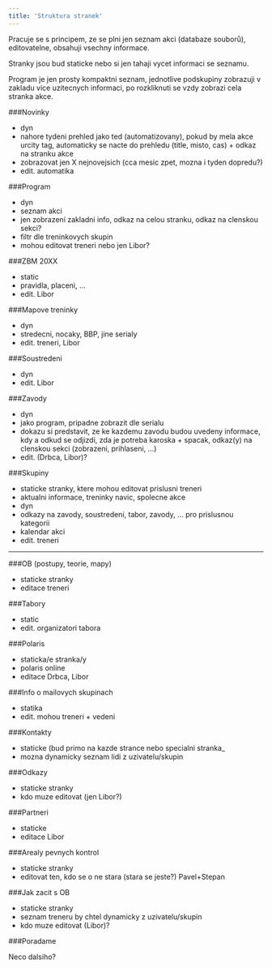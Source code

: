 ```yaml
---
title: 'Struktura stranek'
---
```


Pracuje se s principem, ze se plni jen seznam akci (databaze souborů), editovatelne, obsahuji vsechny informace.

Stranky jsou bud staticke nebo si jen tahaji vycet informaci se seznamu.

Program je jen prosty kompaktni seznam, jednotlive podskupiny zobrazuji v zakladu vice uzitecnych informaci, po rozkliknuti se vzdy zobrazi cela stranka akce.



###Novinky
- dyn
- nahore tydeni prehled jako ted (automatizovany), pokud by mela akce urcity tag, automaticky se nacte do prehledu (title, misto, cas) + odkaz na stranku akce
- zobrazovat jen X nejnovejsich (cca mesic zpet, mozna i tyden dopredu?)
- edit. automatika


###Program
- dyn
- seznam akci
- jen zobrazeni zakladni info, odkaz na celou stranku, odkaz na clenskou sekci?
- filtr dle treninkovych skupin
- mohou editovat treneri nebo jen Libor?


 

###ZBM 20XX
- static
- pravidla, placeni, ...
- edit. Libor


###Mapove treninky
- dyn
- stredecni, nocaky, BBP, jine serialy
- edit. treneri, Libor


###Soustredeni
- dyn
- edit. Libor


###Zavody
- dyn
- jako program, pripadne zobrazit dle serialu 
- dokazu si predstavit, ze ke kazdemu zavodu budou uvedeny informace,
  kdy a odkud se odjizdi, zda je potreba karoska + spacak, odkaz(y)
  na clenskou sekci (zobrazeni, prihlaseni, ...)
- edit. (Drbca, Libor)?


###Skupiny
- staticke stranky, ktere mohou editovat prislusni treneri
- aktualni informace, treninky navic, spolecne akce
- dyn 
- odkazy na zavody, soustredeni, tabor, zavody, ... pro prislusnou
  kategorii
- kalendar akci
- edit. treneri
 

---

###OB (postupy, teorie, mapy)
- staticke stranky
- editace treneri


###Tabory
- static
- edit. organizatori tabora


###Polaris
- staticka/e stranka/y
- polaris online
- editace Drbca, Libor

###Info o mailovych skupinach
- statika
- edit. mohou treneri + vedeni




###Kontakty
- staticke (bud primo na kazde strance nebo specialni stranka_
- mozna dynamicky seznam lidi z uzivatelu/skupin

###Odkazy
- staticke stranky
- kdo muze editovat (jen Libor?)

###Partneri
- staticke
- editace Libor


###Arealy pevnych kontrol
- staticke stranky
- editovat ten, kdo se o ne stara (stara se jeste?) Pavel+Stepan

###Jak zacit s OB
- staticke stranky
- seznam treneru by chtel dynamicky z uzivatelu/skupin
- kdo muze editovat (Libor)?

###Poradame

Neco dalsiho?

